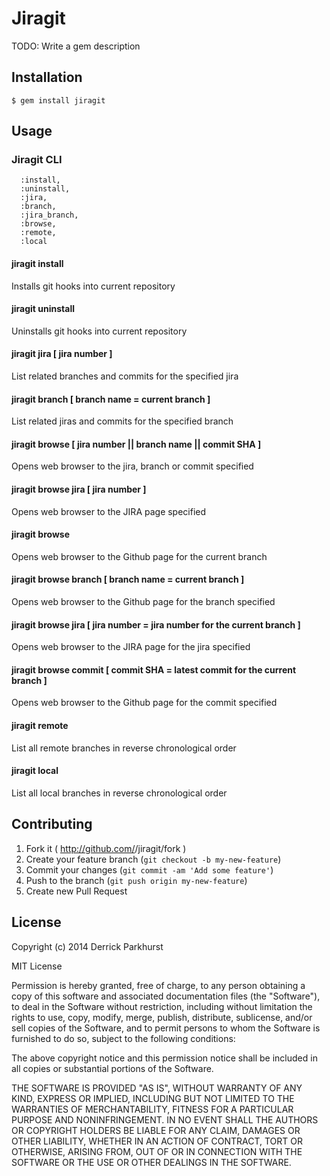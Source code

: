 # Jiragit

TODO: Write a gem description

## Installation

    $ gem install jiragit

## Usage



### Jiragit CLI

      :install,
      :uninstall,
      :jira,
      :branch,
      :jira_branch,
      :browse,
      :remote,
      :local

#### jiragit install
Installs git hooks into current repository

#### jiragit uninstall
Uninstalls git hooks into current repository

#### jiragit jira [ jira number ]
List related branches and commits for the specified jira

#### jiragit branch [ branch name = current branch ]
List related jiras and commits for the specified branch

#### jiragit browse [ jira number || branch name || commit SHA ]
Opens web browser to the jira, branch or commit specified

#### jiragit browse jira [ jira number ]
Opens web browser to the JIRA page specified

#### jiragit browse
Opens web browser to the Github page for the current branch

#### jiragit browse branch [ branch name = current branch ]
Opens web browser to the Github page for the branch specified

#### jiragit browse jira [ jira number = jira number for the current branch ]
Opens web browser to the JIRA page for the jira specified

#### jiragit browse commit [ commit SHA = latest commit for the current branch ]
Opens web browser to the Github page for the commit specified

#### jiragit remote
List all remote branches in reverse chronological order

#### jiragit local
List all local branches in reverse chronological order

## Contributing

1. Fork it ( http://github.com/<my-github-username>/jiragit/fork )
2. Create your feature branch (`git checkout -b my-new-feature`)
3. Commit your changes (`git commit -am 'Add some feature'`)
4. Push to the branch (`git push origin my-new-feature`)
5. Create new Pull Request

## License

Copyright (c) 2014 Derrick Parkhurst

MIT License

Permission is hereby granted, free of charge, to any person obtaining
a copy of this software and associated documentation files (the
"Software"), to deal in the Software without restriction, including
without limitation the rights to use, copy, modify, merge, publish,
distribute, sublicense, and/or sell copies of the Software, and to
permit persons to whom the Software is furnished to do so, subject to
the following conditions:

The above copyright notice and this permission notice shall be
included in all copies or substantial portions of the Software.

THE SOFTWARE IS PROVIDED "AS IS", WITHOUT WARRANTY OF ANY KIND,
EXPRESS OR IMPLIED, INCLUDING BUT NOT LIMITED TO THE WARRANTIES OF
MERCHANTABILITY, FITNESS FOR A PARTICULAR PURPOSE AND
NONINFRINGEMENT. IN NO EVENT SHALL THE AUTHORS OR COPYRIGHT HOLDERS BE
LIABLE FOR ANY CLAIM, DAMAGES OR OTHER LIABILITY, WHETHER IN AN ACTION
OF CONTRACT, TORT OR OTHERWISE, ARISING FROM, OUT OF OR IN CONNECTION
WITH THE SOFTWARE OR THE USE OR OTHER DEALINGS IN THE SOFTWARE.
